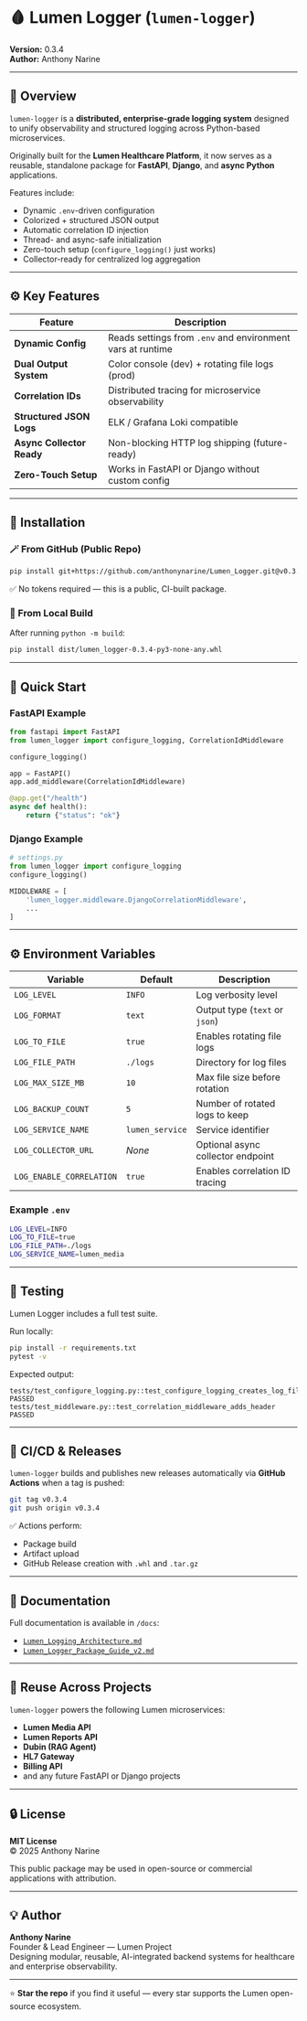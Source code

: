 # 🩸 Lumen Logger (`lumen-logger`)
**Version:** 0.3.4  
**Author:** Anthony Narine  

---

## 🧭 Overview  

`lumen-logger` is a **distributed, enterprise-grade logging system** designed to unify observability and structured logging across Python-based microservices.

Originally built for the **Lumen Healthcare Platform**, it now serves as a reusable, standalone package for **FastAPI**, **Django**, and **async Python** applications.

Features include:
- Dynamic `.env`-driven configuration  
- Colorized + structured JSON output  
- Automatic correlation ID injection  
- Thread- and async-safe initialization  
- Zero-touch setup (`configure_logging()` just works)  
- Collector-ready for centralized log aggregation  

---

## ⚙️ Key Features  

| Feature | Description |
|----------|--------------|
| **Dynamic Config** | Reads settings from `.env` and environment vars at runtime |
| **Dual Output System** | Color console (dev) + rotating file logs (prod) |
| **Correlation IDs** | Distributed tracing for microservice observability |
| **Structured JSON Logs** | ELK / Grafana Loki compatible |
| **Async Collector Ready** | Non-blocking HTTP log shipping (future-ready) |
| **Zero-Touch Setup** | Works in FastAPI or Django without custom config |

---

## 🧰 Installation  

### 🪄 From GitHub (Public Repo)
```bash
pip install git+https://github.com/anthonynarine/Lumen_Logger.git@v0.3.4
```

✅ No tokens required — this is a public, CI-built package.

### 🧱 From Local Build
After running `python -m build`:
```bash
pip install dist/lumen_logger-0.3.4-py3-none-any.whl
```

---

## 🚀 Quick Start  

### FastAPI Example
```python
from fastapi import FastAPI
from lumen_logger import configure_logging, CorrelationIdMiddleware

configure_logging()

app = FastAPI()
app.add_middleware(CorrelationIdMiddleware)

@app.get("/health")
async def health():
    return {"status": "ok"}
```

### Django Example
```python
# settings.py
from lumen_logger import configure_logging
configure_logging()

MIDDLEWARE = [
    'lumen_logger.middleware.DjangoCorrelationMiddleware',
    ...
]
```

---

## ⚙️ Environment Variables  

| Variable | Default | Description |
|-----------|----------|--------------|
| `LOG_LEVEL` | `INFO` | Log verbosity level |
| `LOG_FORMAT` | `text` | Output type (`text` or `json`) |
| `LOG_TO_FILE` | `true` | Enables rotating file logs |
| `LOG_FILE_PATH` | `./logs` | Directory for log files |
| `LOG_MAX_SIZE_MB` | `10` | Max file size before rotation |
| `LOG_BACKUP_COUNT` | `5` | Number of rotated logs to keep |
| `LOG_SERVICE_NAME` | `lumen_service` | Service identifier |
| `LOG_COLLECTOR_URL` | *None* | Optional async collector endpoint |
| `LOG_ENABLE_CORRELATION` | `true` | Enables correlation ID tracing |

### Example `.env`
```bash
LOG_LEVEL=INFO
LOG_TO_FILE=true
LOG_FILE_PATH=./logs
LOG_SERVICE_NAME=lumen_media
```

---

## 🧪 Testing

Lumen Logger includes a full test suite.

Run locally:
```bash
pip install -r requirements.txt
pytest -v
```

Expected output:
```
tests/test_configure_logging.py::test_configure_logging_creates_log_file PASSED
tests/test_middleware.py::test_correlation_middleware_adds_header PASSED
```

---

## 🔁 CI/CD & Releases  

`lumen-logger` builds and publishes new releases automatically via **GitHub Actions** when a tag is pushed:

```bash
git tag v0.3.4
git push origin v0.3.4
```

✅ Actions perform:
- Package build  
- Artifact upload  
- GitHub Release creation with `.whl` and `.tar.gz`

---

## 📘 Documentation  

Full documentation is available in `/docs`:

- [`Lumen_Logging_Architecture.md`](docs/Lumen_Logging_Architecture.md)
- [`Lumen_Logger_Package_Guide_v2.md`](docs/Lumen_Logger_Package_Guide_v2.md)

---

## 🧩 Reuse Across Projects  

`lumen-logger` powers the following Lumen microservices:
- **Lumen Media API**
- **Lumen Reports API**
- **Dubin (RAG Agent)**
- **HL7 Gateway**
- **Billing API**
- and any future FastAPI or Django projects

---

## 🔒 License  

**MIT License**  
© 2025 Anthony Narine  

This public package may be used in open-source or commercial applications with attribution.

---

## 💡 Author  

**Anthony Narine**  
Founder & Lead Engineer — Lumen Project  
Designing modular, reusable, AI-integrated backend systems for healthcare and enterprise observability.

---

⭐ **Star the repo** if you find it useful — every star supports the Lumen open-source ecosystem.
